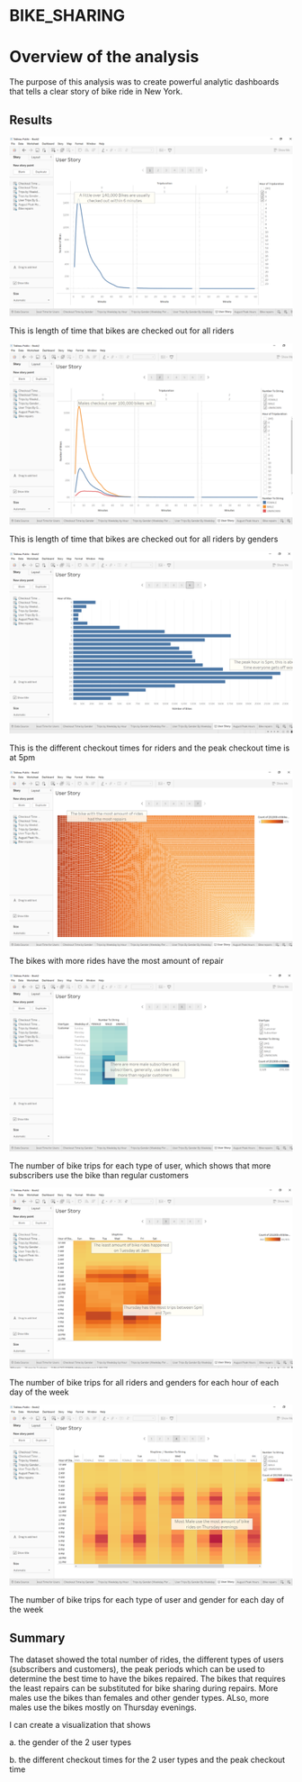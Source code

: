# BIKE_SHARING

# Overview of the analysis

The purpose of this analysis was to create powerful analytic dashboards that tells a clear story of bike ride in New York.

## Results

![](checkout.png)

This is length of time that bikes are checked out for all riders 


![](gender_checkout.png)

This is length of time that bikes are checked out for all riders by genders


![](peak.png)

This is the different checkout times for riders and the peak checkout time is at 5pm


![](repair.png)

The bikes with more rides have the most amount of repair


![](usertype.png)

The number of bike trips for each type of user, which shows that more subscribers use the bike than regular customers


![](weekday.png)

The number of bike trips for all riders and genders for each hour of each day of the week


![](weekgender.png)

The number of bike trips for each type of user and gender for each day of the week


## Summary

The dataset showed the total number of rides, the different types of users (subscribers and customers), the peak periods which can be used to determine the best time to have the bikes repaired. The bikes that requires the least repairs can be substituted for bike sharing during repairs. More males use the bikes than females and other gender types. ALso, more males use the bikes mostly on Thursday evenings.

I can create a visualization that shows

a. the gender of the 2 user types

b. the different checkout times for the 2 user types and the peak checkout time
